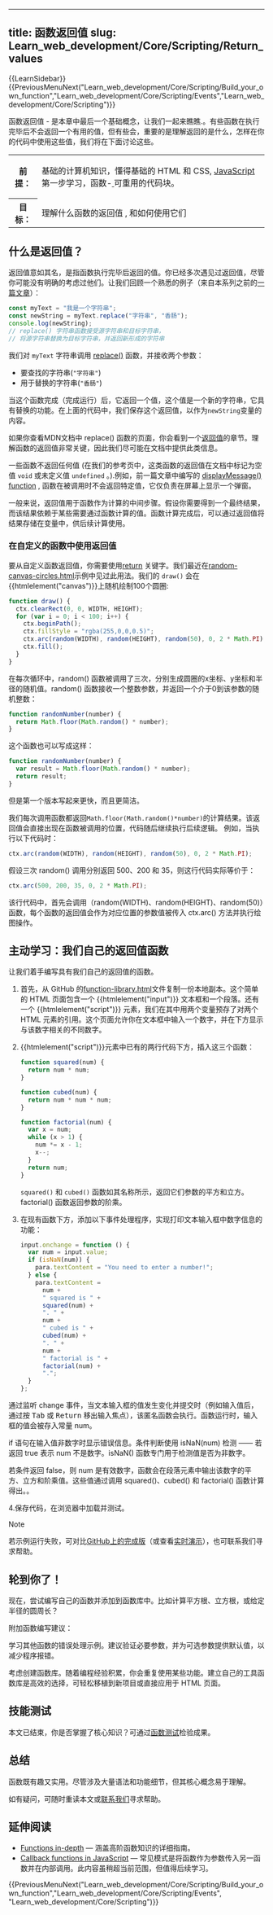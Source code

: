 
---
title: 函数返回值
slug: Learn_web_development/Core/Scripting/Return_values
---

{{LearnSidebar}}{{PreviousMenuNext("Learn_web_development/Core/Scripting/Build_your_own_function","Learn_web_development/Core/Scripting/Events","Learn_web_development/Core/Scripting")}}

函数返回值 - 是本章中最后一个基础概念，让我们一起来瞧瞧.。有些函数在执行完毕后不会返回一个有用的值，但有些会，重要的是理解返回的是什么，怎样在你的代码中使用这些值，我们将在下面讨论这些。

<table>
  <tbody>
    <tr>
      <th scope="row">前提：</th>
      <td>
        <p>
          基础的计算机知识，懂得基础的 HTML 和 CSS,
          <a href="/zh-CN/docs/Learn_web_development/Core/Scripting">JavaScript </a
          >第一步学习，函数-<a
            href="/zh-CN/docs/Learn_web_development/Core/Scripting/Functions"
          >
          </a
          >可重用的代码块。
        </p>
      </td>
    </tr>
    <tr>
      <th scope="row">目标：</th>
      <td>理解什么函数的返回值 , 和如何使用它们</td>
    </tr>
  </tbody>
</table>

## 什么是返回值？

返回值意如其名，是指函数执行完毕后返回的值。你已经多次遇见过返回值，尽管你可能没有明确的考虑过他们。让我们回顾一个熟悉的例子（来自本系列之前的[一篇文章](/zh-CN/docs/Learn_web_development/Core/Scripting/Functions#浏览器内置函数)）：

```js
const myText = "我是一个字符串";
const newString = myText.replace("字符串", "香肠");
console.log(newString);
// replace() 字符串函数接受源字符串和目标字符串，
// 将源字符串替换为目标字符串，并返回新形成的字符串
```

我们对 `myText` 字符串调用 [replace()](/zh-CN/docs/Web/JavaScript/Reference/Global_Objects/String/replace) 函数，并接收两个参数：

- 要查找的字符串(`"字符串"`)
- 用于替换的字符串(`"香肠"`)

当这个函数完成（完成运行）后，它返回一个值，这个值是一个新的字符串，它具有替换的功能。在上面的代码中，我们保存这个返回值，以作为`newString`变量的内容。

如果你查看MDN文档中 replace() 函数的页面，你会看到一个[返回值](/zh-CN/docs/Web/JavaScript/Reference/Global_Objects/String/replace#return_value)的章节。理解函数的返回值非常关键，因此我们尽可能在文档中提供此类信息。

一些函数不返回任何值 (在我们的参考页中，这类函数的返回值在文档中标记为空值 `void` 或未定义值 `undefined` 。).例如，前一篇文章中编写的 [displayMessage() function](https://github.com/mdn/learning-area/blob/main/javascript/building-blocks/functions/function-stage-4.html#L50) , 函数在被调用时不会返回特定值，它仅负责在屏幕上显示一个弹窗。

一般来说，返回值用于函数作为计算的中间步骤。假设你需要得到一个最终结果，而该结果依赖于某些需要通过函数计算的值。函数计算完成后，可以通过返回值将结果存储在变量中，供后续计算使用。

### 在自定义的函数中使用返回值

要从自定义函数返回值，你需要使用[return](/zh-CN/docs/Web/JavaScript/Reference/Statements/return) 关键字。我们最近在[random-canvas-circles.html](https://github.com/mdn/learning-area/blob/main/javascript/building-blocks/loops/random-canvas-circles.html)示例中见过此用法。我们的 `draw()` 会在{{htmlelement("canvas")}}上随机绘制100个圆圈:

```js
function draw() {
  ctx.clearRect(0, 0, WIDTH, HEIGHT);
  for (var i = 0; i < 100; i++) {
    ctx.beginPath();
    ctx.fillStyle = "rgba(255,0,0,0.5)";
    ctx.arc(random(WIDTH), random(HEIGHT), random(50), 0, 2 * Math.PI);
    ctx.fill();
  }
}
```

在每次循环中，random() 函数被调用了三次，分别生成圆圈的x坐标、y坐标和半径的随机值。random() 函数接收一个整数参数，并返回一个介于0到该参数的随机整数：

```js
function randomNumber(number) {
  return Math.floor(Math.random() * number);
}
```

这个函数也可以写成这样：

```js
function randomNumber(number) {
  var result = Math.floor(Math.random() * number);
  return result;
}
```

但是第一个版本写起来更快，而且更简洁。

我们每次调用函数都返回`Math.floor(Math.random()*number)`的计算结果。该返回值会直接出现在函数被调用的位置，代码随后继续执行后续逻辑。
例如，当执行以下代码时：

```js
ctx.arc(random(WIDTH), random(HEIGHT), random(50), 0, 2 * Math.PI);
```

假设三次 random() 调用分别返回 500、200 和 35，则这行代码实际等价于：

```js
ctx.arc(500, 200, 35, 0, 2 * Math.PI);
```

该行代码中，首先会调用（random(WIDTH)、random(HEIGHT)、random(50)）函数，每个函数的返回值会作为对应位置的参数值被传入 ctx.arc() 方法并执行绘图操作。

## 主动学习：我们自己的返回值函数

让我们着手编写具有我们自己的返回值的函数。

1. 首先，从 GitHub 的[function-library.html](https://github.com/mdn/learning-area/blob/main/javascript/building-blocks/functions/function-library.html)文件复制一份本地副本。这个简单的 HTML 页面包含一个 {{htmlelement("input")}} 文本框和一个段落。还有一个 {{htmlelement("script")}} 元素，我们在其中用两个变量预存了对两个 HTML 元素的引用。这个页面允许你在文本框中输入一个数字，并在下方显示与该数字相关的不同数字。
2. {{htmlelement("script")}}元素中已有的两行代码下方，插入这三个函数：

   ```js
   function squared(num) {
     return num * num;
   }

   function cubed(num) {
     return num * num * num;
   }

   function factorial(num) {
     var x = num;
     while (x > 1) {
       num *= x - 1;
       x--;
     }
     return num;
   }
   ```

   `squared()` 和 `cubed()` 函数如其名称所示，返回它们参数的平方和立方。factorial() 函数返回参数的阶乘。

3. 在现有函数下方，添加以下事件处理程序，实现打印文本输入框中数字信息的功能：

   ```js
   input.onchange = function () {
     var num = input.value;
     if (isNaN(num)) {
       para.textContent = "You need to enter a number!";
     } else {
       para.textContent =
         num +
         " squared is " +
         squared(num) +
         ". " +
         num +
         " cubed is " +
         cubed(num) +
         ". " +
         num +
         " factorial is " +
         factorial(num) +
         ".";
     }
   };
   ```

通过监听 change 事件，当文本输入框的值发生变化并提交时（例如输入值后，通过按 <kbd>Tab</kbd> 或 <kbd>Return</kbd> 移出输入焦点），该匿名函数会执行。函数运行时，输入框的值会被存入常量 num。

if 语句在输入值非数字时显示错误信息。条件判断使用 isNaN(num) 检测 —— 若返回 true 表示 num 不是数字。isNaN() 函数专门用于检测值是否为非数字。

若条件返回 false，则 num 是有效数字，函数会在段落元素中输出该数字的平方、立方和阶乘值。这些值通过调用 squared()、cubed() 和 factorial() 函数计算得出。。

4.保存代码，在浏览器中加载并测试。

> [!NOTE]
> 若示例运行失败，可对比[GitHub上的完成版](https://github.com/mdn/learning-area/blob/main/javascript/building-blocks/functions/function-library-finished.html)（或查看[实时演示](https://mdn.github.io/learning-area/javascript/building-blocks/functions/function-library-finished.html)），也可联系我们寻求帮助。

## 轮到你了！

现在，尝试编写自己的函数并添加到函数库中。比如计算平方根、立方根，或给定半径的圆周长？

附加函数编写建议：

学习其他函数的错误处理示例。建议验证必要参数，并为可选参数提供默认值，以减少程序报错。

考虑创建函数库。随着编程经验积累，你会重复使用某些功能。建立自己的工具函数库是高效的选择，可轻松移植到新项目或直接应用于 HTML 页面。

## 技能测试

本文已结束，你是否掌握了核心知识？可通过[函数测试](https://en-us/docs/Learn_web_development/Core/Scripting/Test_your_skills:_Functions)检验成果。

## 总结

函数既有趣又实用。尽管涉及大量语法和功能细节，但其核心概念易于理解。

如有疑问，可随时重读本文或[联系我们](/zh-CN/docs/Learn_web_development#联系我们)寻求帮助。

## 延伸阅读

- [Functions in-depth](/zh-CN/docs/Web/JavaScript/Reference/Functions) — 涵盖高阶函数知识的详细指南。
- [Callback functions in JavaScript](https://www.impressivewebs.com/callback-functions-javascript/) — 常见模式是将函数作为参数传入另一函数并在内部调用。此内容虽稍超当前范围，但值得后续学习。

{{PreviousMenuNext("Learn_web_development/Core/Scripting/Build_your_own_function","Learn_web_development/Core/Scripting/Events", "Learn_web_development/Core/Scripting")}}
